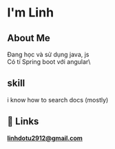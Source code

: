
# I'm Linh


## About Me
Đang học và sử dụng java, js\
Có tí Spring boot với angular\


## skill
i know how to search docs (mostly)


## 🔗 Links
<b>linhdotu2912@gmail.com<b/>
